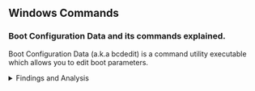 ## Windows Commands

### Boot Configuration Data and its commands explained.
Boot Configuration Data (a.k.a bcdedit) is a command utility executable which allows you to edit boot parameters.

<details><summary>Findings and Analysis</summary>

In this section I will only explain the settings of the `bcdedit /set` argument because they are the most important and can lead to a lower latency and higher performance, the values that I provide are the ones that you want to use if you are entirely focused on performances.

You can also take a look at the [Microsoft's bcdedit page](https://docs.microsoft.com/en-us/windows-hardware/drivers/devtest/bcd-boot-options-reference).
<hr>

#### Boot settings
**bootlog**: no ; this parameter adds system initialization log in the %WINDIR% directory with a file named `Ntbtlog.txt`.

**bootmenupolicy**: Standard (default value) ; related to advanced options menu. [AVAILABLE SINCE / FROM WINDOWS 8]

**bootstatuspolicy**: IgnoreAllFailures ; this setting is only useful if you face some errors in your OS.

**quietboot**: on ; controls the display of the GUI boot.

**sos**: off ; controls the display of the names of the drivers as they are loaded during the boot process.

**lastknowngood**: off ; this setting lets your Windows to boot to the last known good configuration if it fails to boot but this can add bloated registry keys.

#### Display Settings
**bootuxdisabled**: on ; related to GUI boot.

**graphicsmodedisabled**: on ; related to GUI boot.

**novga**: on ; disables the use of VGA.

**vga**: off ; disables the use of VGA driver.

#### Verification Settings
**disableelamdrivers**: yes ; a security feature which analyzes drivers initialized at system startup for malicious code. [AVAILABLE SINCE / FROM WINDOWS 8]

**nx**: AlwaysOff ; a security feature containing a set of hardware and software technologies designed to prevent harmful code from running in protected memory locations.

#### Additional Settings
**disabledynamictick**: yes ; related to [HPET](https://en.wikipedia.org/wiki/High_Precision_Event_Timer). [AVAILABLE SINCE / FROM WINDOWS 8]

**tpmbootentropy**: ForceDisable ; a security feature which is designed to protect hardware through integrated cryptographic keys.

**tscsyncpolicy**: Enhanced ; I get better latency with it set as Enhanced. You might want to test Legacy. [AVAILABLE SINCE / FROM WINDOWS 8]

**useplatformclock**: no ; you may want to delete the value instead of setting it to no because it forces the clock to not be in use, related to [HPET](https://en.wikipedia.org/wiki/High_Precision_Event_Timer). 

**useplatformtick**: no ; this value can cause stutters if set to yes.

**x2apicpolicy**: enable ; this is better than legacy apic and can lead to better performances.
</details>
